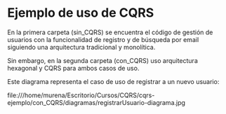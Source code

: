 # Ejemplo de uso de CQRS

En la primera carpeta (sin_CQRS) se encuentra el código de gestión de usuarios con la funcionalidad de registro y de búsqueda por email siguiendo una arquitectura tradicional y monolítica.

Sin embargo, en la segunda carpeta (con_CQRS) uso arquitectura hexagonal y CQRS para ambos casos de uso.

Este diagrama representa el caso de uso de registrar a un nuevo usuario:

file:///home/murena/Escritorio/Cursos/CQRS/cqrs-ejemplo/con_CQRS/diagramas/registrarUsuario-diagrama.jpg
